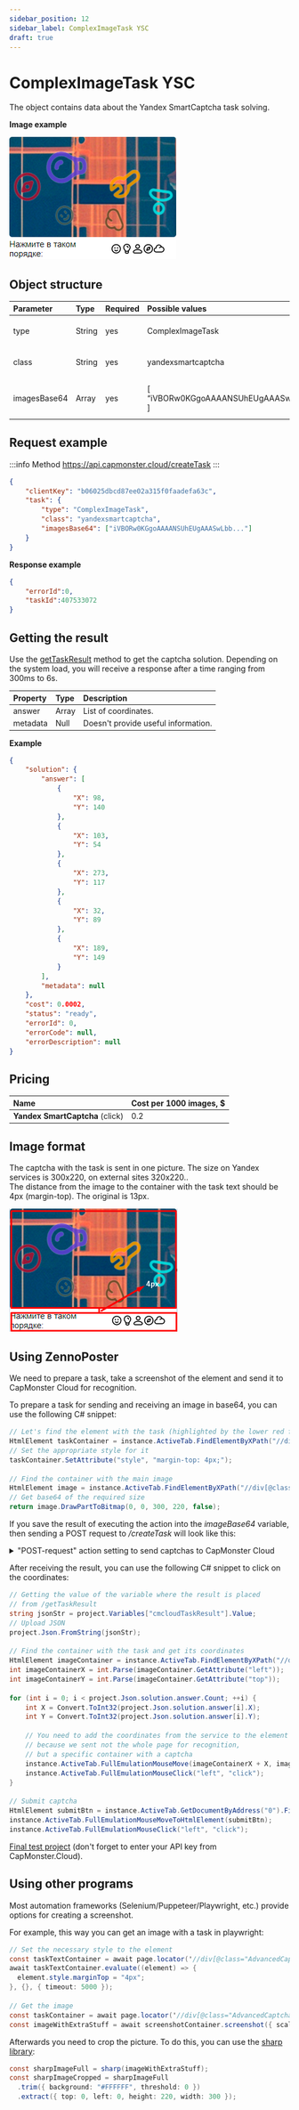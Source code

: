 ```yaml
---
sidebar_position: 12
sidebar_label: ComplexImageTask YSC
draft: true
---
```


# ComplexImageTask YSC

The object contains data about the Yandex SmartCaptcha task solving.

**Image example**

![](example-image.png)

## **Object structure**

|**Parameter**|**Type**|**Required**|**Possible values**|**Description**|
| :- | :- | :- | :- |:- |
|type|String|yes|ComplexImageTask|Defines the task object type.|
|class|String|yes|yandexsmartcaptcha|Defines the task object class.|
|imagesBase64|Array|yes|[ “iVBORw0KGgoAAAANSUhEUgAAASwLbb” ]|List with one image in base64 format.|

## **Request example**

:::info Method
<https://api.capmonster.cloud/createTask>
:::

```json
{
    "clientKey": "b06025dbcd87ee02a315f0faadefa63c",
    "task": {
        "type": "ComplexImageTask",
        "class": "yandexsmartcaptcha",
        "imagesBase64": ["iVBORw0KGgoAAAANSUhEUgAAASwLbb..."]
    }
}
```

**Response example**
```json
{
    "errorId":0,
    "taskId":407533072
}
```

## **Getting the result**

Use the [getTaskResult](../api/methods/get-task-result.md) method to get the captcha solution. Depending on the system load, you will receive a response after a time ranging from 300ms to 6s.

|**Property**|**Type**|**Description**|
| :- | :- | :- | 
|answer|Array|List of coordinates.|
|metadata|Null|Doesn't provide useful information.|

**Example**

```json
{
	"solution": {
		"answer": [
			{
				"X": 98,
				"Y": 140
			},
			{
				"X": 103,
				"Y": 54
			},
			{
				"X": 273,
				"Y": 117
			},
			{
				"X": 32,
				"Y": 89
			},
			{
				"X": 189,
				"Y": 149
			}
		],
		"metadata": null
	},
	"cost": 0.0002,
	"status": "ready",
	"errorId": 0,
	"errorCode": null,
	"errorDescription": null
}
```

## **Pricing**

|**Name**|**Cost per 1000 images, $**|
| :- | :- | 
|**Yandex SmartCaptcha** (click)|0.2|

## **Image format**
The captcha with the task is sent in one picture. The size on Yandex services is 300x220, on external sites 320x220.. <br/>
The distance from the image to the container with the task text should be 4px (margin-top). The original is 13px.

![](image-format.png)

## **Using ZennoPoster**

We need to prepare a task, take a screenshot of the element and send it to CapMonster Cloud for recognition. <br/>

To prepare a task for sending and receiving an image in base64, you can use the following C# snippet:  <br/>

```C#
// Let's find the element with the task (highlighted by the lower red frame in the screenshot above)
HtmlElement taskContainer = instance.ActiveTab.FindElementByXPath("//div[@class=\"AdvancedCaptcha-SilhouetteTask\"]", 0);
// Set the appropriate style for it
taskContainer.SetAttribute("style", "margin-top: 4px;");

// Find the container with the main image
HtmlElement image = instance.ActiveTab.FindElementByXPath("//div[@class=\"AdvancedCaptcha AdvancedCaptcha_silhouette\"]", 0);
// Get base64 of the required size
return image.DrawPartToBitmap(0, 0, 300, 220, false);
```

If you save the result of executing the action into the *imageBase64* variable, then sending a POST request to  */createTask* will look like this:

<details>
    <summary>"POST-request" action setting to send captchas to CapMonster Cloud</summary>

![](post-request-ex.png)
</details>

After receiving the result, you can use the following C# snippet to click on the coordinates:  

```C#
// Getting the value of the variable where the result is placed
// from /getTaskResult
string jsonStr = project.Variables["cmcloudTaskResult"].Value;
// Upload JSON
project.Json.FromString(jsonStr);

// Find the container with the task and get its coordinates
HtmlElement imageContainer = instance.ActiveTab.FindElementByXPath("//div[@class=\"AdvancedCaptcha AdvancedCaptcha_silhouette\"]", 0);
int imageContainerX = int.Parse(imageContainer.GetAttribute("left"));
int imageContainerY = int.Parse(imageContainer.GetAttribute("top"));

for (int i = 0; i < project.Json.solution.answer.Count; ++i) {
	int X = Convert.ToInt32(project.Json.solution.answer[i].X);
	int Y = Convert.ToInt32(project.Json.solution.answer[i].Y);
	
	// You need to add the coordinates from the service to the element coordinates,
	// because we sent not the whole page for recognition, 
	// but a specific container with a captcha
	instance.ActiveTab.FullEmulationMouseMove(imageContainerX + X, imageContainerY + Y);
	instance.ActiveTab.FullEmulationMouseClick("left", "click");
}

// Submit captcha
HtmlElement submitBtn = instance.ActiveTab.GetDocumentByAddress("0").FindElementByTag("form", 0).FindChildByAttribute("span", "class", "CaptchaButton-SubmitContent", "regexp", 0);
instance.ActiveTab.FullEmulationMouseMoveToHtmlElement(submitBtn);
instance.ActiveTab.FullEmulationMouseClick("left", "click");
```

[Final test project](https://drive.google.com/drive/folders/1QNNcBXBGjGZMc6AQ7bdYtr4YEQEumxT4) (don't forget to enter your API key from CapMonster.Cloud).<br/>


## **Using other programs**

Most automation frameworks (Selenium/Puppeteer/Playwright, etc.) provide options for creating a screenshot.<br/>

For example, this way you can get an image with a task in playwright:

```C#
// Set the necessary style to the element
const taskTextContainer = await page.locator('//div[@class="AdvancedCaptcha-SilhouetteTask"]');
await taskTextContainer.evaluate((element) => {
  element.style.marginTop = "4px";
}, {}, { timeout: 5000 });

// Get the image 
const taskContainer = await page.locator('//div[@class="AdvancedCaptcha AdvancedCaptcha_silhouette"]');
const imageWithExtraStuff = await screenshotContainer.screenshot({ scale: "css", timeout: 5000});
```

Afterwards you need to crop the picture. To do this, you can use the [sharp library](https://www.npmjs.com/package/sharp):

```C#
const sharpImageFull = sharp(imageWithExtraStuff);
const sharpImageCropped = sharpImageFull
  .trim({ background: "#FFFFFF", threshold: 0 })
  .extract({ top: 0, left: 0, height: 220, width: 300 });
  ```